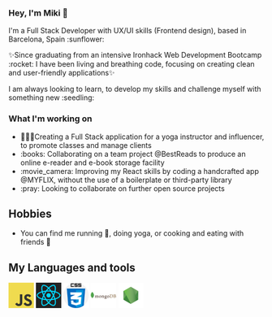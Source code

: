 ### Hey, I'm Miki 👋

<p>I'm a Full Stack Developer with UX/UI skills (Frontend design), based in Barcelona, Spain :sunflower:</p>

<p>✨Since graduating from an intensive Ironhack Web Development Bootcamp :rocket: I have been living and breathing code, focusing on creating clean and user-friendly applications✨</p>

<p>I am always looking to learn, to develop my skills and challenge myself with something new :seedling:</p>


### What I'm working on

<ul>
<li>🧘🏻‍♀️Creating a Full Stack application for a yoga instructor and influencer, to promote classes and manage clients</li>
<li>:books: Collaborating on a team project @BestReads to produce an online e-reader and e-book  storage facility</li>
<li>:movie_camera: Improving my React skills by coding a handcrafted app @MYFLIX, without the use of a boilerplate or third-party library</li>
<li>:pray: Looking to collaborate on further open source projects</li>
</ul>

## Hobbies

- You can find me running :running:, doing yoga, or cooking and eating with friends :ramen:


## My Languages and tools

<code><img alt="JavaScript" src="assets/javascript.png" ></code>
<code><img alt="React" src="assets/react.png" ></code>
<code><img alt="CSS" src="assets/css.png" ></code>
<code><img alt="MongoDB" src="assets/mongodb.png" ></code>
<code><img alt="NodeJs" src="assets/nodejs.png" ></code>


